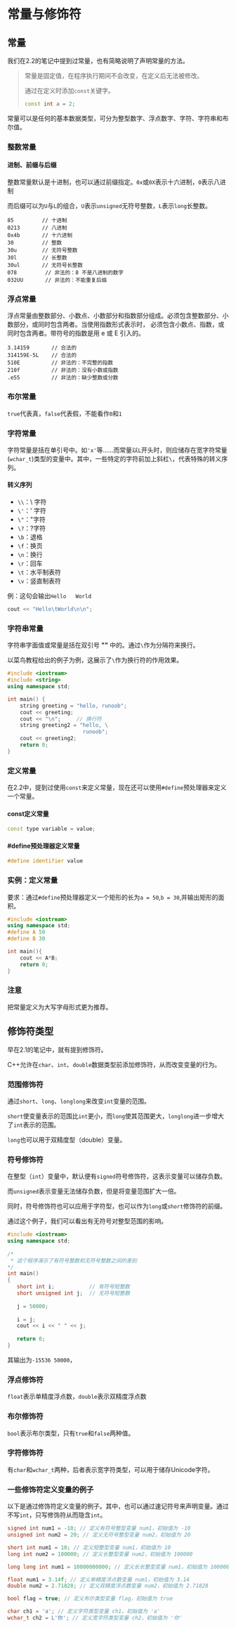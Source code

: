 # 常量与修饰符

## 常量

我们在2.2的笔记中提到过常量，也有简略说明了声明常量的方法。

> 常量是固定值，在程序执行期间不会改变，在定义后无法被修改。
>
> 通过在定义时添加`const`关键字。
>
> ```cpp
> const int a = 2;
> ```

常量可以是任何的基本数据类型，可分为整型数字、浮点数字、字符、字符串和布尔值。

### 整数常量

#### 进制、前缀与后缀

整数常量默认是十进制，也可以通过前缀指定。`0x`或`0X`表示十六进制，`0`表示八进制

而后缀可以为`U`与`L`的组合，`U`表示`unsigned`无符号整数，`L`表示`long`长整数。

```
85         // 十进制
0213       // 八进制 
0x4b       // 十六进制 
30         // 整数 
30u        // 无符号整数 
30l        // 长整数 
30ul       // 无符号长整数
078         // 非法的：8 不是八进制的数字
032UU       // 非法的：不能重复后缀
```

### 浮点常量

浮点常量由整数部分、小数点、小数部分和指数部分组成。必须包含整数部分、小数部分，或同时包含两者。当使用指数形式表示时， 必须包含小数点、指数，或同时包含两者。带符号的指数是用 e 或 E 引入的。

```
3.14159       // 合法的 
314159E-5L    // 合法的 
510E          // 非法的：不完整的指数
210f          // 非法的：没有小数或指数
.e55          // 非法的：缺少整数或分数
```

### 布尔常量

`true`代表真，`false`代表假，不能看作`0`和`1`

### 字符常量

字符常量是括在单引号中。如`'x'`等……而常量以`L`开头时，则应储存在宽字符常量(`wchar_t`)类型的变量中。其中，一些特定的字符前加上斜杠`\`，代表特殊的转义序列。

#### 转义序列

* `\\`：\\ 字符
* `\'`：' 字符
* `\"`："字符
* `\?`：?字符
* `\b`：退格
* `\f`：换页
* `\n`：换行
* `\r`：回车
* `\t`：水平制表符
* `\v`：竖直制表符

例：这句会输出`Hello   World`

```cpp
cout << "Hello\tWorld\n\n";
```

### 字符串常量

字符串字面值或常量是括在双引号 **""** 中的。通过`\`作为分隔符来换行。

以菜鸟教程给出的例子为例，这展示了`\`作为换行符的作用效果。

```cpp
#include <iostream>
#include <string>
using namespace std;

int main() {
    string greeting = "hello, runoob";
    cout << greeting;
    cout << "\n";     // 换行符
    string greeting2 = "hello, \
                        runoob";
    cout << greeting2;
    return 0;
}
```

### 定义常量

在2.2中，提到过使用`const`来定义常量，现在还可以使用`#define`预处理器来定义一个常量。

#### const定义常量

```cpp
const type variable = value;

```

#### #define预处理器定义常量

```cpp
#define identifier value

```

### 实例：定义常量

要求：通过`#define`预处理器定义一个矩形的长为`a = 50`,`b = 30`,并输出矩形的面积。

```cpp
#include <iostream>
using namespace std;
#define A 50
#define B 30

int main(){
    cout << A*B;
    return 0;
}
```

### 注意

把常量定义为大写字母形式更为推荐。

## 修饰符类型

早在2.1的笔记中，就有提到修饰符。

C++允许在`char`、`int`、`double`数据类型前添加修饰符，从而改变变量的行为。

### 范围修饰符

通过`short`、`long`、`longlong`来改变`int`变量的范围。

`short`使变量表示的范围比`int`更小，而`long`使其范围更大，`longlong`进一步增大了`int`表示的范围。

`long`也可以用于双精度型（double）变量。

### 符号修饰符

在整型（`int`）变量中，默认便有`signed`符号修饰符，这表示变量可以储存负数。

而`unsigned`表示变量无法储存负数，但是将变量范围扩大一倍。

同时，符号修饰符也可以应用于字符型，也可以作为`long`或`short`修饰符的前缀。

通过这个例子，我们可以看出有无符号对整型范围的影响。

```cpp
#include <iostream>
using namespace std;
 
/* 
 * 这个程序演示了有符号整数和无符号整数之间的差别
*/
int main()
{
   short int i;           // 有符号短整数
   short unsigned int j;  // 无符号短整数
 
   j = 50000;
 
   i = j;
   cout << i << " " << j;
 
   return 0;
}
```

其输出为`-15536 50000`，

### 浮点修饰符

`float`表示单精度浮点数，`double`表示双精度浮点数

### 布尔修饰符

`bool`表示布尔类型，只有`true`和`false`两种值。

### 字符修饰符

有`char`和`wchar_t`两种，后者表示宽字符类型，可以用于储存Unicode字符。

### 一些修饰符定义变量的例子

以下是通过修饰符定义变量的例子。其中，也可以通过速记符号来声明变量。通过不写`int`，只写修饰符从而隐含`int`。

```cpp
signed int num1 = -10; // 定义有符号整型变量 num1，初始值为 -10
unsigned int num2 = 20; // 定义无符号整型变量 num2，初始值为 20

short int num1 = 10; // 定义短整型变量 num1，初始值为 10
long int num2 = 100000; // 定义长整型变量 num2，初始值为 100000

long long int num1 = 10000000000; // 定义长长整型变量 num1，初始值为 10000000000

float num1 = 3.14f; // 定义单精度浮点数变量 num1，初始值为 3.14
double num2 = 2.71828; // 定义双精度浮点数变量 num2，初始值为 2.71828

bool flag = true; // 定义布尔类型变量 flag，初始值为 true

char ch1 = 'a'; // 定义字符类型变量 ch1，初始值为 'a'
wchar_t ch2 = L'你'; // 定义宽字符类型变量 ch2，初始值为 '你'

```
